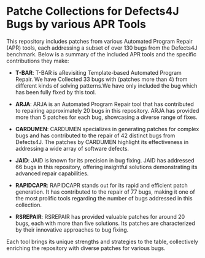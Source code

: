 # Patche Collections for Defects4J Bugs by various APR Tools

This repository includes patches from various Automated Program Repair (APR) tools, each addressing a subset of over 130 bugs from the Defects4J benchmark. Below is a summary of the included APR tools and the specific contributions they make:
- **T-BAR**: T-BAR is aRevisiting Template-based Automated Program Repair. We have Collected 33 bugs with (patches more than 4) from different kinds of solving patterns.We have only included the bug which has been fully fixed by this tool.
- **ARJA**: ARJA is an Automated Program Repair tool that has contributed to repairing approximately 20 bugs in this repository. ARJA has provided more than 5 patches for each bug, showcasing a diverse range of fixes.

- **CARDUMEN**: CARDUMEN specializes in generating patches for complex bugs and has contributed to the repair of 42 distinct bugs from Defects4J. The patches by CARDUMEN highlight its effectiveness in addressing a wide array of software defects.

- **JAID**: JAID is known for its precision in bug fixing. JAID has addressed 66 bugs in this repository, offering insightful solutions demonstrating its advanced repair capabilities.

- **RAPIDCAPR**: RAPIDCAPR stands out for its rapid and efficient patch generation. It has contributed to the repair of 77 bugs, making it one of the most prolific tools regarding the number of bugs addressed in this collection.

- **RSREPAIR**: RSREPAIR has provided valuable patches for around 20 bugs, each with more than five solutions. Its patches are characterized by their innovative approaches to bug fixing.

Each tool brings its unique strengths and strategies to the table, collectively enriching the repository with diverse patches for various bugs.
